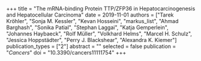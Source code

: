 +++
title = "The mRNA-binding Protein TTP/ZFP36 in Hepatocarcinogenesis and Hepatocellular Carcinoma"
date = 2019-11-01
authors = ["Tarek Kröhler", "Sonja M. Kessler", "Kevan Hosseini", "markus_list", "Ahmad Barghash", "Sonika Patial", "Stephan Laggai", "Katja Gemperlein", "Johannes Haybaeck", "Rolf Müller", "Volkhard Helms", "Marcel H. Schulz", "Jessica Hoppstädter", "Perry J. Blackshear", "Alexandra K. Kiemer"]
publication_types = ["2"]
abstract = ""
selected = false
publication = "*Cancers*"
doi = "10.3390/cancers11111754"
+++

